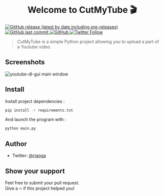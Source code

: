 <h1 align="center">Welcome to CutMyTube 🎬</h1>
<p>
  <a href="#" target="_blank">
    <img alt="GitHub release (latest by date including pre-releases)" src="https://img.shields.io/github/v/release/ValentinGoudet/CutMyTube?include_prereleases&style=for-the-badge">
  </a>
  <a href="#" target="_blank">
    <img alt="GitHub last commit" src="https://img.shields.io/github/last-commit/ValentinGoudet/CutMyTube?style=for-the-badge">
  </a>
  <a href="https://github.com/ValentinGoudet/CutMyTube/blob/master/LICENSE" target="_blank">
    <img alt="GitHub" src="https://img.shields.io/github/license/ValentinGoudet/CutMyTube?style=for-the-badge">
  </a>
  <a href="https://twitter.com/rigpga" target="_blank">
    <img alt="Twitter Follow" src="https://img.shields.io/twitter/follow/rigpga?color=%2300acee&label=FOLLOW%20ME%20%28FR%29&style=for-the-badge">
  </a>
</p>

> CutMyTube is a simple Python project allowing you to upload a part of a Youtube video.

## Screenshots
![youtube-dl-gui main window](https://i.ibb.co/fMFrjGt/t-l-chargement.png)

## Install

Install project dependencies :
```sh
pip install -r requirements.txt
```
And launch the program with :
```sh
python main.py
```

## Author

* Twitter: [@rigpga](https://twitter.com/rigpga)

## Show your support

Feel free to submit your pull request.<br />
Give a ⭐️ if this project helped you!
